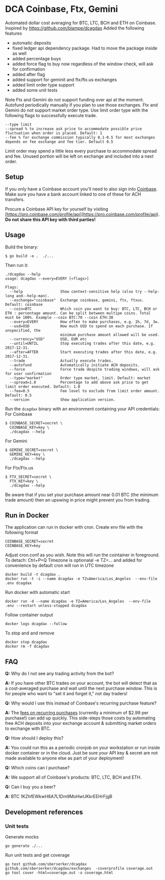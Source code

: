 # DCA Coinbase, Ftx, Gemini

Automated dollar cost averaging for BTC, LTC, BCH and ETH on Coinbase.
Inspired by https://github.com/blampe/dcagdax
Added the following features
- automatic deposits
- fixed ledger api dependency package. Had to move the package inside as well
- added percentage buys
- added force flag to buy now regardless of the window check, will ask for confirmation
- added after flag
- added support for geminit and ftx/ftx.us exchanges
- added limit order type support
- added some unit tests

Note Ftx and Gemini do not support funding over api at the moment. Autofund periodically manually if you plan to use those exchanges.
Ftx and Gemini do not support market order type. Use limit order type with the following flags to successfully execute trade.
```
--type limit
--spread % to increase ask price to accommodate possible price fluctuation when order is placed. Default: 1
--fee % for exchange commission typically 0.1-0.5 for most exchanges depends on fee exchange and fee tier. Default 0.5
```
Limit order may spend a little less every purchase to accommodate spread and fee.
Unused portion will be left on exchange and included into a next order.
## Setup

If you only have a Coinbase account you'll need to also sign into
[Coinbase](https://pro.coinbase.com/). Make sure you have a bank account linked to one of these for
ACH transfers.

Procure a Coinbase API key for yourself by visiting
[https://pro.coinbase.com/profile/api](https://pro.coinbase.com/profile/api). **Do not share
this API key with third parties!**

## Usage

Build the binary:

```
$ go build -o .  ./...
```

Then run it:

```
./dcagdax --help
usage: dcagdax --every=EVERY [<flags>]

Flags:
  --help                 Show context-sensitive help (also try --help-long and--help-man).
  --exchange="coinbase"  Exchange coinbase, gemini, ftx, ftxus. Default: coinbase
  --coin=BTC             Which coin you want to buy: BTC, LTC, BCH or ETH : percentage amount. Can be split between multipe coins. Total must be 100%. Example --coin BTC:70 --coin ETH:30
  --every=EVERY          How often to make purchases, e.g. 1h, 7d, 3w.
  --usd=USD              How much USD to spend on each purchase. If unspecified, the
                         minimum purchase amount allowed will be used.
  --currency="USD"       USD, EUR etc
  --until=UNTIL          Stop executing trades after this date, e.g. 2017-12-31.
  --after=AFTER          Start executing trades after this date, e.g. 2017-12-31.
  --trade                Actually execute trades.
  --autofund             Automatically initiate ACH deposits.
  --force                Force trade despite trading windows, will ask for user confirmation
  --type="market"        Order type market, limit. Default: market
  --spread=1.0           Percentage to add above ask price to get limit order executed. Default: 1.0
  --fee=0.5              Fee level to exclude from limit order amount. Default: 0.5
  --version              Show application version.
```

Run the `dcagdax` binary with an environment containing your API credentials:
For Coinbase
```
$ COINBASE_SECRET=secret \
  COINBASE_KEY=key \
  ./dcagdax --help
```

For Gemini
```
$ GEMINI_SECRET=secret \
  GEMINI_KEY=key \
  ./dcagdax --help
```

For Ftx/Ftx.us
```
$ FTX_SECRET=secret \
  FTX_KEY=key \
  ./dcagdax --help
```

Be aware that if you set your purchase amount near 0.01 BTC (the minimum trade
amount) then an upswing in price might prevent you from trading.

## Run in Docker
The application can run in docker with cron.
Create env file with the following format
```
COINBASE_SECRET=secret
COINBASE_KEY=key

```
Adjust cron.conf as you wish. Note this will run the cointainer in foreground. To detach: Ctrl+P+Q
Timezone is optionalal -e TZ=... and added for convenience by default cron will run in UTC timezone
```
docker build -t dcagdax .
docker run -t -i --name dcagdax -e TZ=America/Los_Angeles  --env-file .env dcagdax
```

Run docker with automatic start
```
docker run -d --name dcagdax -e TZ=America/Los_Angeles  --env-file .env --restart unless-stopped dcagdax
```

Follow container output
```
docker logs dcagdax --follow
```


To stop and and remove
```
docker stop dcagdax
docker rm -f dcagdax
```

## FAQ

**Q:** Why do I not see any trading activity from the bot?

**A:** If you have other BTC trades on your account, the bot will detect that as a
cost-averaged purchase and wait until the next purchase window. This is for
people who want to "set it and forget it," not day traders!

**Q:** Why would I use this instead of Coinbase's recurring purchase feature?

**A:** The [fees on recurring
purchases](https://support.coinbase.com/customer/portal/articles/2109597)
(currently a minimum of $2.99 per purchase!) can add up quickly. This
side-steps those costs by automating free ACH deposits into your exchange
account & submitting market orders to exchange with BTC.

**Q:** How should I deploy this?

**A:** You could run this as a periodic cronjob on your workstation or run inside docker container or in the
cloud. Just be sure your API key & secret are not made available to anyone else
as part of your deployment!

**Q:** Which coins can I purchase?

**A:** We support all of Coinbase's products: BTC, LTC, BCH and ETH.

**Q:** Can I buy you a beer?

**A:** BTC 1KZhfEWkwH8A7L1Dm9MoHwUKkrEEHrFjgB


## Development references

### Unit tests
Generate mocks
```
go generate ./...
```
Run unit tests and get coverage
```
go test github.com/sberserker/dcagdax github.com/sberserker/dcagdax/exchanges  -coverprofile coverage.out
go tool cover -html=coverage.out -o coverage.html
```

